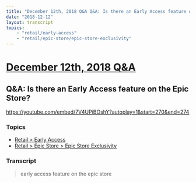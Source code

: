 ```yaml
---
title: "December 12th, 2018 Q&A Q&A: Is there an Early Access feature on the Epic Store?"
date: "2018-12-12"
layout: transcript
topics:
    - "retail/early-access"
    - "retail/epic-store/epic-store-exclusivity"
---
```

# [December 12th, 2018 Q&A](../2018-12-12.md)
## Q&A: Is there an Early Access feature on the Epic Store?
https://youtube.com/embed/7V4UPiBOshY?autoplay=1&start=270&end=274

### Topics
* [Retail > Early Access](../topics/retail/early-access.md)
* [Retail > Epic Store > Epic Store Exclusivity](../topics/retail/epic-store/epic-store-exclusivity.md)

### Transcript

> early access feature on the epic store
